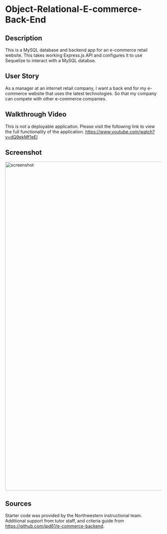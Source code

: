 # Object-Relational-E-commerce-Back-End

## Description
This is a MySQL database and backend app for an e-commerce retail website. This takes working Express.js API and configures it to use Sequelize to interact with a MySQL databse. 

## User Story
As a manager at an internet retail company, I want a back end for my e-commerce website that uses the latest technologies. So that my company can compete with other e-commerce companies. 

## Walkthrough Video
This is not a deployable applicaiton. Please visit the following link to view the full functionality of the application. https://www.youtube.com/watch?v=dQ9ekMf1eEI

## Screenshot
<img width="1058" alt="screenshot" src="https://github.com/rachelmcallister1/Object-Relational-E-commerce-Back-End/assets/123043102/56f0a286-c42c-4fb4-b92e-e7406b56c060">

## Sources
Starter code was provided by the Northwestern instructional team. Additional support from tutor staff, and criteria guide from https://github.com/jpd61/e-commerce-backend. 


